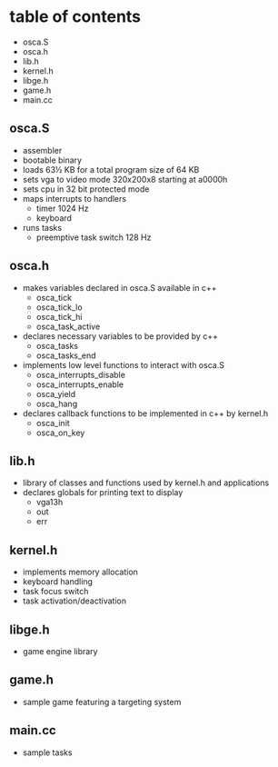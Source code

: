# table of contents
* osca.S
* osca.h
* lib.h
* kernel.h
* libge.h
* game.h
* main.cc

## osca.S
* assembler
* bootable binary
* loads 63½ KB for a total program size of 64 KB
* sets vga to video mode 320x200x8 starting at a0000h
* sets cpu in 32 bit protected mode
* maps interrupts to handlers
    * timer 1024 Hz
    * keyboard
* runs tasks
    * preemptive task switch 128 Hz

## osca.h
* makes variables declared in osca.S available in c++
  * osca_tick
  * osca_tick_lo
  * osca_tick_hi
  * osca_task_active
* declares necessary variables to be provided by c++
  * osca_tasks
  * osca_tasks_end
* implements low level functions to interact with osca.S
  * osca_interrupts_disable
  * osca_interrupts_enable
  * osca_yield
  * osca_hang
* declares callback functions to be implemented in c++ by kernel.h
  * osca_init
  * osca_on_key

## lib.h
* library of classes and functions used by kernel.h and applications
* declares globals for printing text to display
  * vga13h
  * out
  * err

## kernel.h
* implements memory allocation
* keyboard handling
* task focus switch
* task activation/deactivation

## libge.h
* game engine library

## game.h
* sample game featuring a targeting system

## main.cc
* sample tasks